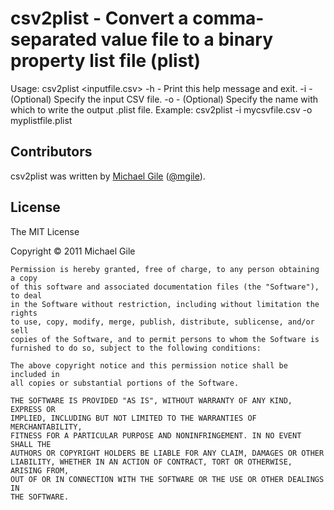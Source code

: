csv2plist - Convert a comma-separated value file to a binary property list file (plist)
=====================================

Usage: csv2plist <inputfile.csv>
	-h		- Print this help message and exit.
	-i		- (Optional) Specify the input CSV file.
	-o		- (Optional) Specify the name with which to write the output .plist file.
Example: csv2plist -i mycsvfile.csv -o myplistfile.plist

Contributors
------------

csv2plist was written by [Michael Gile](http://mgile.com) ([@mgile](http://twitter.com/mgile)).

License
-------
   The MIT License

   Copyright &copy; 2011 Michael Gile
	
	Permission is hereby granted, free of charge, to any person obtaining a copy
	of this software and associated documentation files (the "Software"), to deal
	in the Software without restriction, including without limitation the rights
	to use, copy, modify, merge, publish, distribute, sublicense, and/or sell
	copies of the Software, and to permit persons to whom the Software is
	furnished to do so, subject to the following conditions:
	
	The above copyright notice and this permission notice shall be included in
	all copies or substantial portions of the Software.
	
	THE SOFTWARE IS PROVIDED "AS IS", WITHOUT WARRANTY OF ANY KIND, EXPRESS OR
	IMPLIED, INCLUDING BUT NOT LIMITED TO THE WARRANTIES OF MERCHANTABILITY,
	FITNESS FOR A PARTICULAR PURPOSE AND NONINFRINGEMENT. IN NO EVENT SHALL THE
	AUTHORS OR COPYRIGHT HOLDERS BE LIABLE FOR ANY CLAIM, DAMAGES OR OTHER
	LIABILITY, WHETHER IN AN ACTION OF CONTRACT, TORT OR OTHERWISE, ARISING FROM,
	OUT OF OR IN CONNECTION WITH THE SOFTWARE OR THE USE OR OTHER DEALINGS IN
	THE SOFTWARE.